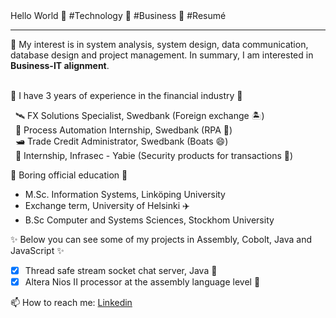 
  <!-- Hi there! Feel free to make this your own but don't use my data -->
<div align="">Hello World 👋 #Technology 🐠 #Business 🐳 #Resumé 
  <hr>
   🐬 My interest is in system analysis, system design, data communication, database design and project management.
  In summary, I am interested in <b>Business-IT alignment</b>.
  <br>
  <br>

</div>

🏦 I have 3 years of experience in the financial industry 🔭

  &nbsp; 🛰️ FX Solutions Specialist, Swedbank (Foreign exchange 🏝️)<br>
  &nbsp; 🤖 Process Automation Internship, Swedbank (RPA 🥴) <br>
  &nbsp; 🛥️ Trade Credit Administrator, Swedbank (Boats 😄) <br>
  &nbsp; 👔 Internship, Infrasec - Yabie (Security products for transactions 🔑)

🌱 Boring official education 🤔
- M.Sc. Information Systems, Linköping University
- Exchange term, University of Helsinki ✈️
- B.Sc Computer and Systems Sciences, Stockhom University 

✨ Below you can see some of my projects in Assembly, Cobolt, Java and JavaScript ✨

- [x] Thread safe stream socket chat server, Java 🔭 <br> 
- [x] Altera Nios II processor at the assembly language level 🐬

📫 How to reach me: [Linkedin](https://www.google.com)

<!--
**wingemo/wingemo** is a ✨ _special_ ✨ repository because its `README.md` (this file) appears on your GitHub profile.

Here are some ideas to get you started:

- 🔭 I’m currently working on ...
- 🌱 I’m currently learning ...
- 👯 I’m looking to collaborate on ...
- 🤔 I’m looking for help with ...
- 💬 Ask me about ...
- 📫 How to reach me: ...
- 😄 Pronouns: ...
- ⚡ Fun fact: ...
-->
